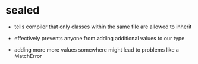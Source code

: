 # sealed

- tells compiler that only classes within the same file are allowed to inherit

- effectively prevents anyone from adding additional values to our type

- adding more more values somewhere might lead to problems like a MatchError
